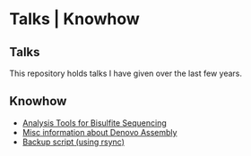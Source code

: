Talks | Knowhow
=

Talks
-

This repository holds talks I have given over the last few years.


Knowhow
-


* [Analysis Tools for Bisulfite Sequencing](bisulfiteSeqTools.md)
* [Misc information about Denovo Assembly](denovoAssembly.md)
* [Backup script (using rsync)](backup.md)
